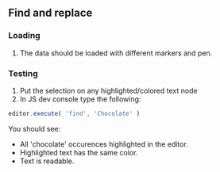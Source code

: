 ## Find and replace

### Loading

1. The data should be loaded with different markers and pen.

### Testing

1. Put the selection on any highlighted/colored text node
2. In JS dev console type the following:

```js
editor.execute( 'find', 'Chocolate' )
```

You should see:
- All 'chocolate' occurences highlighted in the editor.
- Highlighted text has the same color.
- Text is readable.
